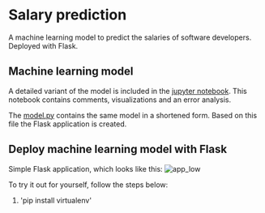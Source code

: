 # Salary prediction
A machine learning model to predict the salaries of software developers. Deployed with Flask.
 
## Machine learning model
A detailed variant of the model is included in the [jupyter notebook](https://github.com/JoshuaKnittel/SalaryPrediction/blob/main/jupyter_notebook/detailed_model.ipynb). This notebook contains comments, visualizations and an error analysis. 

The [model.py](https://github.com/JoshuaKnittel/SalaryPrediction/blob/main/model.py) contains the same model in a shortened form. Based on this file the Flask application is created. 
 
## Deploy machine learning model with Flask
Simple Flask application, which looks like this:
![app_low](https://user-images.githubusercontent.com/70914456/146842824-5e612972-a453-4f10-99f5-494b8eb5c52d.gif)

To try it out for yourself, follow the steps below:
1. 'pip install virtualenv'
